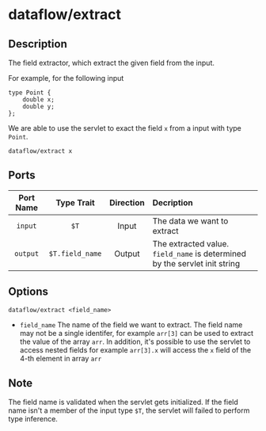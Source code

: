 # dataflow/extract

## Description

The field extractor, which extract the given field from the input.

For example, for the following input

```
type Point {
	double x;
	double y;
};
```

We are able to use the servlet to exact the field `x` from a input with type `Point`.

```
dataflow/extract x
```

## Ports

| Port Name | Type Trait                          | Direction | Decription |
|:---------:|:-----------------------------------:|:---------:|:-----------|
| `input`   | `$T`                                | Input     | The data we want to extract |
| `output`  | `$T.field_name`                     | Output    | The extracted value. `field_name` is determined by the servlet init string |

## Options

```
dataflow/extract <field_name>
```

* `field_name` The name of the field we want to extract. The field name may not be a single identifer, for example `arr[3]` can be used to extract the value of the array `arr`.
   In addition, it's possible to use the servlet to access nested fields for example `arr[3].x` will access the `x` field of the 4-th element in array `arr`

## Note

The field name is validated when the servlet gets initialized. If the field name isn't a member of the input type `$T`, the servlet will failed to perform type inference.
